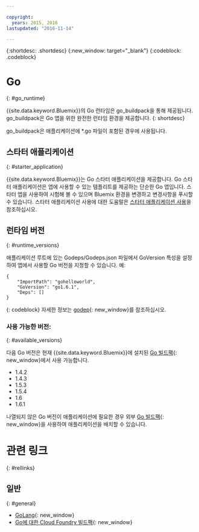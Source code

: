 ```yaml
---

copyright:
  years: 2015, 2016
lastupdated: "2016-11-14"

---
```


{:shortdesc: .shortdesc}
{:new_window: target="_blank"}
{:codeblock: .codeblock}


# Go
{: #go_runtime}

{{site.data.keyword.Bluemix}}의 Go 런타임은 go_buildpack을 통해 제공됩니다.
go_buildpack은 Go 앱을 위한 완전한 런타임 환경을 제공합니다.
{: shortdesc}

go_buildpack은 애플리케이션에 *.go 파일이 포함된 경우에 사용됩니다.

## 스타터 애플리케이션
{: #starter_application}

{{site.data.keyword.Bluemix}}는 Go 스타터 애플리케이션을 제공합니다. Go 스타터 애플리케이션은 앱에 사용할 수 있는 템플리트를 제공하는 단순한 Go 앱입니다. 스타터 앱을 사용하여 시험해 볼 수 있으며 Bluemix 환경을 변경하고 변경사항을 푸시할 수 있습니다. 스타터 애플리케이션 사용에 대한 도움말은 [스타터 애플리케이션 사용](/docs/cfapps/starter_app_usage.html)을 참조하십시오. 

## 런타임 버전
{: #runtime_versions}

애플리케이션 루트에 있는 Godeps/Godeps.json 파일에서 GoVersion 특성을 설정하여 앱에서 사용할 Go 버전을 지정할 수 있습니다. 예:

```
{
	"ImportPath": "gohelloworld",
	"GoVersion": "go1.6.1",
	"Deps": []
}
```
{: codeblock}
자세한 정보는 [godep](https://github.com/tools/godep){: new_window}를 참조하십시오.

### 사용 가능한 버전: 
{: #available_versions}

다음 Go 버전은 현재 {{site.data.keyword.Bluemix}}에 설치된 [Go 빌드팩](https://github.com/cloudfoundry/go-buildpack/releases/tag/v1.7.5){: new_window}에서 사용 가능합니다.


* 1.4.2
* 1.4.3
* 1.5.3
* 1.5.4
* 1.6
* 1.6.1

나열되지 않은 Go 버전이 애플리케이션에 필요한 경우
외부 [Go 빌드팩](https://github.com/cloudfoundry/go-buildpack.git){: new_window}을 사용하여 애플리케이션을 배치할 수 있습니다.


# 관련 링크
{: #rellinks}
## 일반
{: #general}

* [GoLang](http://golang.org/){: new_window}
* [Go에 대한 Cloud Foundry 빌드팩](https://github.com/cloudfoundry/go-buildpack){: new_window}
